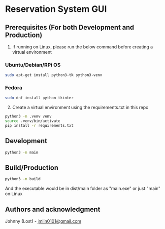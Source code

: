# Reservation System GUI

## Prerequisites (For both Development and Production)
1. If running on Linux, please run the below command before creating a virtual environment
### Ubuntu/Debian/RPi OS
```bash
sudo apt-get install python3-tk python3-venv
```
### Fedora
```bash
sudo dnf install python-tkinter
```
2. Create a virtual environment using the requirements.txt in this repo
``` bash
python3 -m .venv venv
source .venv/bin/activate
pip install -r requirements.txt
```


## Development
```bash
python3 -m main
```

## Build/Production
```bash
python3 -m build
```
And the executable would be in dist/main folder as "main.exe" or just "main" on Linux

## Authors and acknowledgment
Johnny (Lost) - jmlin0101@gmail.com